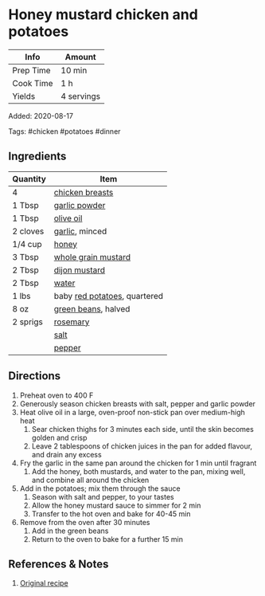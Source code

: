 # Honey mustard chicken and potatoes

| Info      | Amount     |
| --------- | ---------- |
| Prep Time | 10 min     |
| Cook Time | 1 h        |
| Yields    | 4 servings |

Added: 2020-08-17

Tags: #chicken #potatoes #dinner

## Ingredients

| Quantity | Item                                                              |
| -------- | ----------------------------------------------------------------- |
| 4        | [chicken breasts](../_ingredients/chicken%20breast.md)            |
| 1 Tbsp   | [garlic powder](../_ingredients/garlic-powder.md)                 |
| 1 Tbsp   | [olive oil](../_ingredients/olive%20oil.md)                       |
| 2 cloves | [garlic](../_ingredients/garlic.md), minced                       |
| 1/4 cup  | [honey](../_ingredients/honey.md)                                 |
| 3 Tbsp   | [whole grain mustard](../_ingredients/whole%20grain%20mustard.md) |
| 2 Tbsp   | [dijon mustard](../_ingredients/dijon%20mustard.md)               |
| 2 Tbsp   | [water](../_ingredients/water.md)                                 |
| 1 lbs    | baby [red potatoes](../_ingredients/red-potatoes.md), quartered   |
| 8 oz     | [green beans](../_ingredients/green%20beans.md), halved           |
| 2 sprigs | [rosemary](../_ingredients/rosemary.md)                           |
|          | [salt](../_ingredients/salt.md)                                   |
|          | [pepper](../_ingredients/pepper.md)                               |

## Directions

1. Preheat oven to 400 F
2. Generously season chicken breasts with salt, pepper and garlic powder
3. Heat olive oil in a large, oven-proof non-stick pan over medium-high heat
   1. Sear chicken thighs for 3 minutes each side, until the skin becomes golden and crisp
   2. Leave 2 tablespoons of chicken juices in the pan for added flavour, and drain any excess
4. Fry the garlic in the same pan around the chicken for 1 min until fragrant
   1. Add the honey, both mustards, and water to the pan, mixing well, and combine all around the chicken
5. Add in the potatoes; mix them through the sauce
   1. Season with salt and pepper, to your tastes
   2. Allow the honey mustard sauce to simmer for 2 min
   3. Transfer to the hot oven and bake for 40-45 min
6. Remove from the oven after 30 minutes
   1. Add in the green beans
   2. Return to the oven to bake for a further 15 min

## References & Notes

1. [Original recipe](https://cafedelites.com/honey-mustard-chicken-potatoes/)
